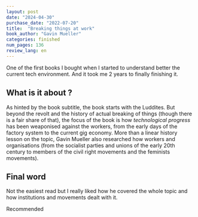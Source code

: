 ```yaml
---
layout: post
date: "2024-04-30"
purchase_date: "2022-07-20"
title:  "Breaking things at work"
book_author: "Gavin Mueller"
categories: finished
num_pages: 136
review_lang: en
---
```


One of the first books I bought when I started to understand better the current tech environment. And it took me 2 years to finally finishing it.

## What is it about ?

As hinted by the book subtitle, the book starts with the Luddites. But beyond the revolt and the history of actual breaking of things (though there is a fair share of that), the focus of the book is how *technological progress* has been weaponised against the workers, from the early days of the factory system to the current gig economy. More than a linear history lesson on the topic, Gavin Mueller also researched how workers and organisations (from the socialist parties and unions of the early 20th century to members of the civil right movements and the feminists movements).

## Final word

Not the easiest read but I really liked how he covered the whole topic and how institutions and movements dealt with it.

Recommended